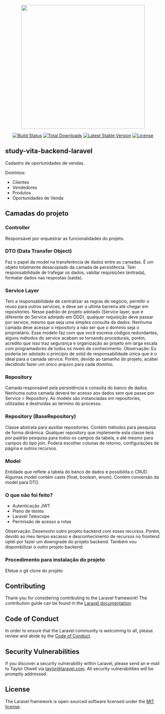 <p align="center"><a href="https://laravel.com" target="_blank"><img src="https://raw.githubusercontent.com/laravel/art/master/logo-lockup/5%20SVG/2%20CMYK/1%20Full%20Color/laravel-logolockup-cmyk-red.svg" width="400"></a></p>

<p align="center">
<a href="https://travis-ci.org/laravel/framework"><img src="https://travis-ci.org/laravel/framework.svg" alt="Build Status"></a>
<a href="https://packagist.org/packages/laravel/framework"><img src="https://img.shields.io/packagist/dt/laravel/framework" alt="Total Downloads"></a>
<a href="https://packagist.org/packages/laravel/framework"><img src="https://img.shields.io/packagist/v/laravel/framework" alt="Latest Stable Version"></a>
<a href="https://packagist.org/packages/laravel/framework"><img src="https://img.shields.io/packagist/l/laravel/framework" alt="License"></a>
</p>

## study-vita-backend-laravel

Cadastro de oportunidades de vendas.

Domínios:

- Clientes
- Vendedores
- Produtos
- Oportunidades de Venda

## Camadas do projeto

### Controller
Responsável por orquestrar as funcionalidades do projeto.

### DTO (Data Transfer Object)
Faz o papel da model na transferência de dados entre as camadas. É um objeto totalmente desacoplado da camada de persistência. Tem responsabilidade de trafegar os dados, validar requisições (entrada), formatar dados nas respostas (saída).

### Service Layer
Tem a responsabilidade de centralizar as regras de negócio, permitir o reuso para outros services, e deve ser a ultima barreira até chegar em repositories.
Nesse padrão de projeto adotado (Service layer, que é diferente do Service adotado em DDD), qualquer requisição deve passar por service, mesmo que seja uma simples consulta de dados. Nenhuma camada deve acessar o repository a não ser que o dominio seja o proprietário.
Esse modelo faz com que você escreva códigos redundantes, alguns métodos do service acabam se tornando procedurais, porém, acredito que isso traz segurança e organização ao projeto em larga escala com programadores de todos os níveis de conhecimento.
Observação: Eu poderia ter adotado o principio de solid de responsabilidade única que é o ideal para a camada service. Porém, devido ao tamanho do projeto, acabei decidindo fazer um único arquivo para cada domínio.

### Repository
Camada responsável pela persistência e consulta do banco de dados. Nenhuma outra camada deverá ter acesso aos dados sem que passe por Service > Repository.
As models são instanciadas em repositories, utilizadas e destruidas ao termino do processo.

### Repository (BaseRepository)
Classe abstrata para auxiliar repositories.
Contém métodos para pesquisa de forma dinâmica. Qualquer repository que implemente esta classe terá por padrão pesquisa para todos os campos da tabela, e até mesmo para campos do tipo join. Poderá escolher colunas de retorno, configurações de página e outros recursos.

### Model
Entidade que reflete a tabela do banco de dados e possibilita o CRUD. Algumas model contém casts (float, boolean, enum). Contém conversão da model para DTO.

### O que não foi feito?
- Autenticação JWT
- Plano de testes
- Laravel Telescope
- Permissão de acesso a rotas

Observação: Desenvolvi outro projeto backend com esses recursos. Porém, devido ao meu tempo escasso e desconhecimento de recursos no frontend optei por fazer um downgrade do projeto backend.
Também vou disponibilizar o outro projeto backend.

### Procedimento para instalação do projeto
Efetue o git clone do projeto



## Contributing

Thank you for considering contributing to the Laravel framework! The contribution guide can be found in the [Laravel documentation](https://laravel.com/docs/contributions).

## Code of Conduct

In order to ensure that the Laravel community is welcoming to all, please review and abide by the [Code of Conduct](https://laravel.com/docs/contributions#code-of-conduct).

## Security Vulnerabilities

If you discover a security vulnerability within Laravel, please send an e-mail to Taylor Otwell via [taylor@laravel.com](mailto:taylor@laravel.com). All security vulnerabilities will be promptly addressed.

## License

The Laravel framework is open-sourced software licensed under the [MIT license](https://opensource.org/licenses/MIT).
